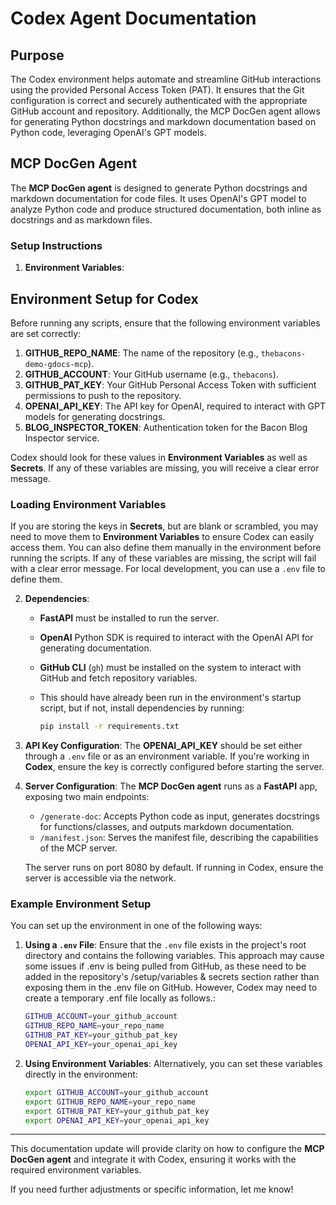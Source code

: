 
# Codex Agent Documentation

## Purpose

The Codex environment helps automate and streamline GitHub interactions using the provided Personal Access Token (PAT). It ensures that the Git configuration is correct and securely authenticated with the appropriate GitHub account and repository. Additionally, the MCP DocGen agent allows for generating Python docstrings and markdown documentation based on Python code, leveraging OpenAI's GPT models.

## MCP DocGen Agent

The **MCP DocGen agent** is designed to generate Python docstrings and markdown documentation for code files. It uses OpenAI's GPT model to analyze Python code and produce structured documentation, both inline as docstrings and as markdown files.

### Setup Instructions

1. **Environment Variables**:
   

 ## Environment Setup for Codex

Before running any scripts, ensure that the following environment variables are set correctly:

1. **GITHUB_REPO_NAME**: The name of the repository (e.g., `thebacons-demo-gdocs-mcp`).
2. **GITHUB_ACCOUNT**: Your GitHub username (e.g., `thebacons`).
3. **GITHUB_PAT_KEY**: Your GitHub Personal Access Token with sufficient permissions to push to the repository.
4. **OPENAI_API_KEY**: The API key for OpenAI, required to interact with GPT models for generating docstrings.
5. **BLOG_INSPECTOR_TOKEN**: Authentication token for the Bacon Blog Inspector service.

Codex should look for these values in **Environment Variables** as well as **Secrets**. If any of these variables are missing, you will receive a clear error message.

### Loading Environment Variables

If you are storing the keys in **Secrets**,  but are blank or scrambled, you may need to move them to **Environment Variables** to ensure Codex can easily access them. You can also define them manually in the environment before running the scripts.
If any of these variables are missing, the script will fail with a clear error message. For local development, you can use a `.env` file to define them.

2. **Dependencies**:

   * **FastAPI** must be installed to run the server.
   * **OpenAI** Python SDK is required to interact with the OpenAI API for generating documentation.
   * **GitHub CLI** (`gh`) must be installed on the system to interact with GitHub and fetch repository variables.
   * This should have already been run in the environment's startup script, but if not,  install dependencies by running:

     ```bash
     pip install -r requirements.txt
     ```

3. **API Key Configuration**:
   The **OPENAI\_API\_KEY** should be set either through a `.env` file or as an environment variable. If you're working in **Codex**, ensure the key is correctly configured before starting the server.

4. **Server Configuration**:
   The **MCP DocGen agent** runs as a **FastAPI** app, exposing two main endpoints:

   * `/generate-doc`: Accepts Python code as input, generates docstrings for functions/classes, and outputs markdown documentation.
   * `/manifest.json`: Serves the manifest file, describing the capabilities of the MCP server.

   The server runs on port 8080 by default. If running in Codex, ensure the server is accessible via the network.

### Example Environment Setup

You can set up the environment in one of the following ways:

1. **Using a `.env` File**:
   Ensure that the `.env` file exists in the project's root directory and contains the following variables. This approach may cause some issues if .env  is being pulled from GitHub,  as these need to be added in the repository's /setup/variables & secrets section rather than exposing them  in the .env file on GitHub. However,  Codex may need to create a temporary .enf file locally as follows.:

   ```bash
   GITHUB_ACCOUNT=your_github_account
   GITHUB_REPO_NAME=your_repo_name
   GITHUB_PAT_KEY=your_github_pat_key
   OPENAI_API_KEY=your_openai_api_key
   ```

2. **Using Environment Variables**:
   Alternatively, you can set these variables directly in the environment:

   ```bash
   export GITHUB_ACCOUNT=your_github_account
   export GITHUB_REPO_NAME=your_repo_name
   export GITHUB_PAT_KEY=your_github_pat_key
   export OPENAI_API_KEY=your_openai_api_key
   ```

---

This documentation update will provide clarity on how to configure the **MCP DocGen agent** and integrate it with Codex, ensuring it works with the required environment variables.

If you need further adjustments or specific information, let me know!
